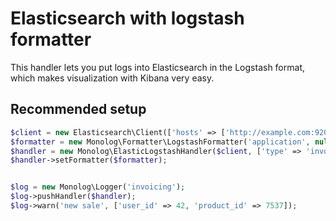 # Elasticsearch with logstash formatter

This handler lets you put logs into Elasticsearch in the Logstash format, 
which makes visualization with Kibana very easy.

## Recommended setup

```php
$client = new Elasticsearch\Client(['hosts' => ['http://example.com:9200']]);
$formatter = new Monolog\Formatter\LogstashFormatter('application', null, null, '', 1);
$handler = new Monolog\ElasticLogstashHandler($client, ['type' => 'invoicing-logs']);
$handler->setFormatter($formatter);


$log = new Monolog\Logger('invoicing');
$log->pushHandler($handler);
$log->warn('new sale', ['user_id' => 42, 'product_id' => 7537]);
```
